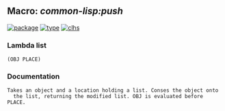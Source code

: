 ## Macro: ***common-lisp:push***
[![package](https://img.shields.io/badge/Package-COMMON--LISP-5f9ea0.svg?style=social&colorA=999999)](../) [![type](https://img.shields.io/badge/Type-Macro-5f9ea0.svg?style=social&colorA=999999)](../#macro) [![clhs](https://img.shields.io/badge/CLHS-PUSH-5f9ea0.svg?style=social&colorA=999999)](http://www.lispworks.com/documentation/HyperSpec/Body/m_push.htm) 
### Lambda list
```
(OBJ PLACE)
```
### Documentation
```
Takes an object and a location holding a list. Conses the object onto
  the list, returning the modified list. OBJ is evaluated before PLACE.
```
